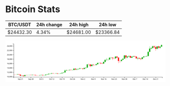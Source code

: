 # Bitcoin Stats

BTC/USDT|24h change|24h high|24h low|
|---|---|---|---|
|$24432.30|4.34%|$24681.00|$23366.84|

<img src="./chart.svg">
